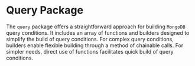 # Query Package
The `query` package offers a straightforward approach for building `MongoDB` query conditions. It includes an array of functions and builders designed to simplify the build of query conditions. For complex query conditions, builders enable flexible building through a method of chainable calls. For simpler needs, direct use of functions facilitates quick build of query conditions.